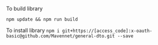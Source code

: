 To build library

`npm update && npm run build`

To install library
` npm i git+https://[access_code]:x-oauth-basic@github.com/Mavennet/general-dto.git --save
`